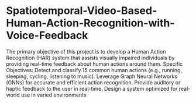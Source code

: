 # Spatiotemporal-Video-Based-Human-Action-Recognition-with-Voice-Feedback
The primary objective of this project is to develop a Human Action Recognition (HAR) system that assists visually impaired individuals by providing real-time feedback about human actions around them.
Specific Objectives:
  Detect and classify 15 common human actions (e.g., running, sleeping, cycling, listening to music).
  Leverage Graph Neural Networks (GNNs) for accurate and efficient action recognition.
  Provide auditory or haptic feedback to the user in real-time.
  Design a system optimized for real-world use in varied environments
